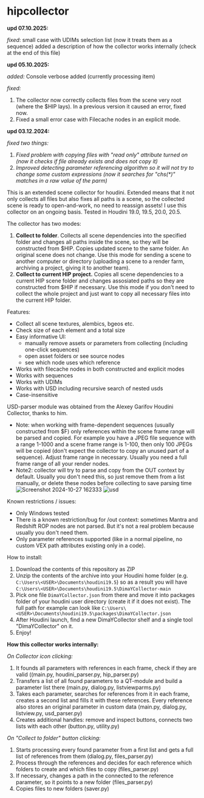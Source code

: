 # hipcollector

**upd 07.10.2025:**

_fixed_: small case with UDIMs selection list (now it treats them as a sequence)
added a description of how the collector works internally (check at the end of this file)

**upd 05.10.2025:**

_added:_
Console verbose added (currently processing item)

_fixed:_
1. The collector now correctly collects files from the scene very root (where the $HIP lays). In a previous version it caused an error, fixed now.
2. Fixed a small error case with Filecache nodes in an explicit mode.

**upd 03.12.2024:**

_fixed two things:_
1. _Fixed problem with copying files with "read only" attribute turned on (now it checks if file already exists and does not copy it)_
2. _Improved detecting parameter referencing algorithm so it will not try to change some custom expressions (now it searches for "chs(*)" matches in a raw value of the parm)_

This is an extended scene collector for houdini. Extended means that it not only collects all files but also fixes all paths is a scene, so the collected scene is ready to open-and-work, no need to reassign assets! I use this collector on an ongoing basis. Tested in Houdini 19.0, 19.5, 20.0, 20.5.

The collector has two modes:
1. **Collect to folder**. Collects all scene dependencies into the specified folder and changes all paths inside the scene, so they will be constructed from $HIP. Copies updated scene to the same folder. An original scene does not change. Use this mode for sending a scene to another computer or directory (uploading a scene to a render farm, archiving a project, giving it to another team).
2. **Collect to current HIP project.** Copies all scene dependencies to a current HIP scene folder and changes assosiated paths so they are constructed from $HIP if necessary. Use this mode if you don't need to collect the whole project and just want to copy all necessary files into the current HIP folder.

Features:
- Collect all scene textures, alembics, bgeos etc.
- Check size of each element and a total size
- Easy informative UI:
  - manually remove assets or parameters from collecting (including one-click sequences)
  - open asset folders or see source nodes
  - see which node uses which reference
- Works with filecache nodes in both constructed and explicit modes
- Works with sequences
- Works with UDIMs
- Works with USD including recursive search of nested usds
- Case-insensitive

USD-parser module was obtained from the Alexey Garifov Houdini Collector, thanks to him.

- Note: when working with frame-dependent sequences (usually constructed from $F) only references within the scene frame range will be parsed and copied. For example you have a JPEG file sequence with a range 1-1000 and a scene frame range is 1-100, then only 100 JPEGs will be copied (don't expect the collector to copy an unused part of a sequence). Adjust frame range in necessary. Usually you need a full frame range of all your render nodes.
- Note2: collector will try to parse and copy from the OUT context by default. Usually you don't need this, so just remove them from a list manually, or delete these nodes before collecting to save parsing time
![Screenshot 2024-10-27 162333](https://github.com/user-attachments/assets/1c89d5ba-6dc3-4c12-a6b0-c721ad2446ad)
![usd](https://github.com/user-attachments/assets/61825593-da0a-4433-8438-14d9c8858031)

Known restrictions / issues:
- Only Windows tested
- There is a known restriction/bug for /out context: sometimes Mantra and Redshift ROP nodes are not parsed. But it's not a real problem because usually you don't need them.
- Only parameter references supported (like in a normal pipeline, no custom VEX path attributes existing only in a code).

How to install:
1. Download the contents of this repository as ZIP
2. Unzip the contents of the archive into your Houdini home folder (e.g. `C:\Users\<USER>\Documents\houdini19.5`) so as a result you will have `C:\Users\<USER>\Documents\houdini19.5\DimaYCollector-main`
4. Pick one file `DimaYCollector.json` from there and move it into packages folder of your houdini user directory (create it if it does not exist). The full path for example can look like `C:\Users\<USER>\Documents\houdini19.5\packages\DimaYCollector.json`
5. After Houdini launch, find a new DimaYCollector shelf and a single tool "DimaYCollector" on it.
6. Enjoy!

**How this collector works internally:**

_On Collector icon clicking:_

1. It founds all parameters with references in each frame, check if they are valid ((main.py, houdini_parser.py, hip_parser.py)
2. Transfers a list of all found parameters to a QT-module and build a parameter list there (main.py, dialog.py, listviewparms.py)
3. Takes each parameter, searches for references from it in each frame, creates a second list and fills it with these references. Every reference also stores an original parameter in custom data (main.py, dialog.py, listview.py, usd_parser.py)
4. Creates additional handles: remove and inspect buttons, connects two lists with each other (button.py, utility.py)

_On "Collect to folder" button clicking:_

1. Starts processing every found parameter from a first list and gets a full list of references from them (dialog.py, files_parser.py)
2. Process through the references and decides for each reference which folders to create and which files to copy (files_parser.py)
3. If necessary, changes a path in the connected to the reference parameter, so it points to a new folder (files_parser.py)
4. Copies files to new folders (saver.py)
